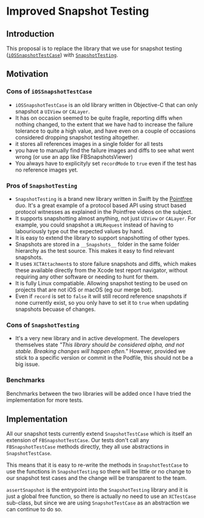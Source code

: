 Improved Snapshot Testing
=========================

## Introduction

This proposal is to replace the library that we use for snapshot testing ([`iOSSnapshotTestCase`](https://github.com/uber/ios-snapshot-test-case/)) with [`SnapshotTesting`](https://github.com/pointfreeco/swift-snapshot-testing).

## Motivation

### Cons of `iOSSnapshotTestCase`
* `iOSSnapshotTestCase` is an old library written in Objective-C that can only snapshot a `UIView` or `CALayer`.
* It has on occasion seemed to be quite fragile, reporting diffs when nothing changed, to the extent that we have had to increase the failure tolerance to quite a high value, and have even on a couple of occasions considered dropping snapshot testing altogether.
* it stores all references images in a single folder for all tests
* you have to manually find the failure images and diffs to see what went wrong (or use an app like FBSnapshotsViewer)
* You always have to explicityly set `recordMode` to `true` even if the test has no reference images yet.

### Pros of `SnapshotTesting`
* `SnapshotTesting` is a brand new library written in Swift by the [Pointfree](pointfree.co) duo. It's a great example of a protocol based API using struct based protocol witnesses as explained in the Pointfree videos on the subject.
* It supports snapshotting almost anything, not just `UIView` or `CALayer`. For example, you could snapshot a `URLRequest` instead of having to labouriously type out the expected values by hand.
* It is easy to extend the library to support snapshotting of other types.
* Snapshots are stored in a `__Snapshots__` folder in the same folder hierarchy as the test source. This makes it easy to find relevant snapshots.
* It uses `XCTAttachment`s to store failure snapshots and diffs, which makes these available directly from the Xcode test report navigator, without requiring any other software or needing to hunt for them.
* It is fully Linux compatiable. Allowing snapshot testing to be used on projects that are not iOS or macOS (eg our merge bot).
* Even if `record` is set to `false` it will still record reference snapshots if none currently exist, so you only have to set it to `true` when updating snapshots becuase of changes.

### Cons of `SnapshotTesting`
* It's a very new library and in active development. The developers themselves state *"This library should be considered alpha, and not stable. Breaking changes will happen often."* However, provided we stick to a specific version or commit in the Podfile, this should not be a big issue.

### Benchmarks
Benchmarks between the two libraries will be added once I have tried the implementation for more tests.

## Implementation

All our snapshot tests currently extend `SnapshotTestCase` which is itself an extension of `FBSnapshotTestCase`. Our tests don't call any `FBSnapshotTestCase` methods directly, they all use abstractions in `SnapshotTestCase`.

This means that it is easy to re-write the methods in `SnapshotTestCase` to use the functions in `SnapshotTesting` so there will be little or no change to our snapshot test cases and the change will be transparent to the team.

`assertSnapshot` is the entrypoint into the `SnapshotTesting` library and it is just a global free function, so there is actually no need to use an `XCTestCase` sub-class, but since we are using `SnapshotTestCase` as an abstraction we can continue to do so.
